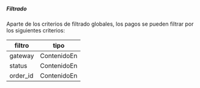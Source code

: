 ##### Filtrado

Aparte de los criterios de filtrado globales, los pagos se pueden filtrar por los siguientes criterios:

|filtro|tipo|
|------|----|
|gateway|ContenidoEn|
|status|ContenidoEn|
|order_id|ContenidoEn|
